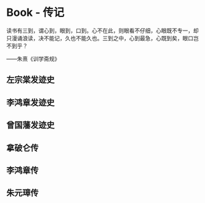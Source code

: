 # Book - 传记

读书有三到，谓心到，眼到，口到。心不在此，则眼看不仔细，心眼既不专一，却只漫诵浪读，决不能记，久也不能久也。三到之中，心到最急，心既到矣，眼口岂不到乎？

——朱熹《训学斋规》

## 左宗棠发迹史
## 李鸿章发迹史
## 曾国藩发迹史
## 拿破仑传
## 李鸿章传
## 朱元璋传
